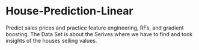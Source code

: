 # House-Prediction-Linear
Predict sales prices and practice feature engineering, RFs, and gradient boosting. The Data Set is about the Serives where we have to find and took insights of the houses selling values.
